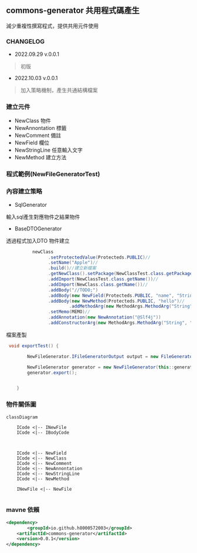 ## commons-generator 共用程式碼產生

減少重複性撰寫程式，提供共用元件使用

### CHANGELOG

- 2022.09.29 v.0.0.1
> 初版
- 2022.10.03 v.0.0.1
> 加入策略機制，產生共通結構檔案

### 建立元件

- NewClass 物件
- NewAnnontation 標籤
- NewComment 備註
- NewField 欄位
- NewStringLine 任意輸入文字
- NewMethod 建立方法

###

### 程式範例(NewFileGeneratorTest)

### 內容建立策略

- SqlGenerator

輸入sql產生對應物件之結果物件

- BaseDTOGenerator

透過程式加入DTO 物件建立

```java
          newClass
                .setProtectedValue(Protecteds.PUBLIC)//
                .setName("Apple")//
                .build()//建立新檔案
                .getNewClass().setPackage(NewClassTest.class.getPackage().getName())//
                .addImport(NewClassTest.class.getName())//
                .addImport(NewClass.class.getName())//
                .addBody("//TODO;")
                .addBody(new NewField(Protecteds.PUBLIC, "name", "String").setFinal(false))
                .addBody(new NewMethod(Protecteds.PUBLIC, "hello")//
                        .addMethodArg(new MethodArgs.MethodArg("String", "helloName")))//
                .setMemo(MEMO)//
                .addAnnotation(new NewAnnotation("@Slf4j"))
                .addConstructorArg(new MethodArgs.MethodArg("String", "name"));¬
```

檔案產製

```java
 void exportTest() {

        NewFileGenerator.IFileGeneratorOutput output = new FileGeneratorOutput("./src/main/java");

        NewFileGenerator generator = new NewFileGenerator(this::generator, output);
        generator.export();


    }
```

### 物件關係圖

```mermaid
classDiagram
  
    ICode <|-- INewFile
    ICode <|-- IBodyCode
  
   

    ICode <|-- NewField
    ICode <|-- NewClass
    ICode <|-- NewComment
    ICode <|-- NewAnnontation
    ICode <|-- NewStringLine
    ICode <|-- NewMethod

    INewFile <|-- NewFile
  
```

### mavne 依賴


```xml
<dependency>
        <groupId>io.github.h8000572003</groupId>
	<artifactId>commons-generator</artifactId>
	<version>0.0.1</version>
</dependency>
```
